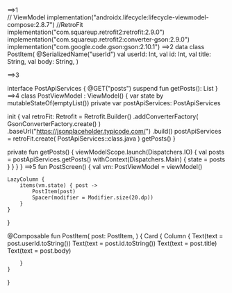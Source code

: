 ==>1    
// ViewModel
implementation("androidx.lifecycle:lifecycle-viewmodel-compose:2.8.7")
//RetroFit
implementation("com.squareup.retrofit2:retrofit:2.9.0")
implementation("com.squareup.retrofit2:converter-gson:2.9.0")
implementation("com.google.code.gson:gson:2.10.1")
==>2
data class PostItem(
@SerializedName("userId")
val userId: Int,
val id: Int,
val title: String,
val body: String,
)

==>3

interface PostApiServices {
@GET("posts")
suspend fun getPosts(): List<PostItem>
}
==>4
class PostViewModel : ViewModel() {
var state by mutableStateOf(emptyList<PostItem>())
private var postApiServices: PostApiServices

init {
val retroFit: Retrofit =
Retrofit.Builder()
.addConverterFactory(
GsonConverterFactory.create()
)
.baseUrl("https://jsonplaceholder.typicode.com/")
.build()
postApiServices =
retroFit.create(
PostApiServices::class.java
)
getPosts()
}

private fun getPosts() {
viewModelScope.launch(Dispatchers.IO) {
val posts = postApiServices.getPosts()
withContext(Dispatchers.Main) {
state = posts
}
}
}
}
==>5
fun PostScreen() {
val vm: PostViewModel = viewModel()

    LazyColumn {
        items(vm.state) { post ->
            PostItem(post)
            Spacer(modifier = Modifier.size(20.dp))
        }
    }

}

@Composable
fun PostItem(
post: PostItem,
) {
Card {
Column {
Text(text = post.userId.toString())
Text(text = post.id.toString())
Text(text = post.title)
Text(text = post.body)

        }
    }

}